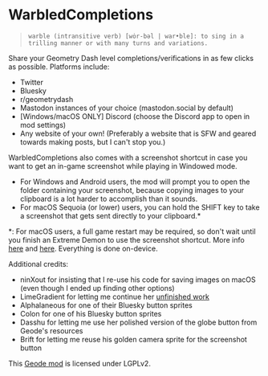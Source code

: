 # WarbledCompletions

> `warble (intransitive verb) [wȯr-bəl | war•ble]: to sing in a trilling manner or with many turns and variations.`

Share your Geometry Dash level completions/verifications in as few clicks as possible. Platforms include:

- <cj>Twitter</c>
- <cl>Bluesky</c>
- <co>r/geometrydash</c>
- <ca>Mastodon</c> instances of your choice (<ca>mastodon.social</c> by default)
- <cr>[Windows/macOS ONLY]</c> <cb>Discord</c> (choose the <cb>Discord</c> app to open in mod settings)
- <cy>Any website of your own! (Preferably a website that is SFW and geared towards making posts, but I can't stop you.)</c>

WarbledCompletions also comes with a screenshot shortcut in case you want to get an in-game screenshot while playing in Windowed mode.

- For <c-00adef>Windows</c> and <cg>Android</c> users, the mod will prompt you to open the folder containing your screenshot, because copying images to your clipboard is a lot harder to accomplish than it sounds.
- For <c-cdcdcd>macOS</c> <c-2e88d6>Seq</c><c-f7a865>uoia</c> (or lower) users, you can hold the <c-2e88d6>SHI</c><c-f7a865>FT</c> key to take a screenshot that gets sent directly to your clipboard.<c>*</c>

<cy>*: For macOS users, a full game restart may be required, so don't wait until you finish an Extreme Demon to use the screenshot shortcut. More info [here](https://web.archive.org/web/20240722142149/https://support.apple.com/guide/mac-help/control-access-screen-system-audio-recording-mchld6aa7d23/mac) and [here](https://web.archive.org/web/20240721171349/https://ss64.com/mac/screencapture.html). Everything is done on-device.</c>

Additional credits:
- <c-0000ff>nin</c><c-00ff00>X</c><c-0000ff>out</c> for insisting that I re-use his code for saving images on macOS (even though I ended up finding other options)
- <c-7d00ff>L</c>i<c-7d00ff>m</c>e<c-7d00ff>G</c>r<c-7d00ff>a</c>d<c-7d00ff>i</c>e<c-7d00ff>n</c>t for letting me continue her [unfinished work](https://geode-sdk.org/mods/limegradient.lookididit)
- <c-4c6e5d>Alp</c><c-73ab90>ha</c><c-bc419c>la</c><c-ce6087>n</c><c-ec9667>e</c><c-fcfc78>o</c><c-83da96>u</c><c-80d5dc>s</c> for one of their <cl>Bluesky</c> button sprites
- <c-5a5a5a>C</c><c-ff7d00>o</c><c-5a5a5a>l</c><c-ff7d00>o</c><c-5a5a5a>n</c> for one of his <cl>Bluesky</c> button sprites
- <c-fcb5ff>D</c>a<c-fcb5ff>s</c>s<c-fcb5ff>h</c>u for letting me use her polished version of the globe button from Geode's resources
- <c-5a5a5a>B</c>r<c-5a5a5a>i</c>f<c-5a5a5a>t</c> for letting me reuse his golden camera sprite for the screenshot button

This [Geode mod](https://geode-sdk.org) is licensed under LGPLv2. 